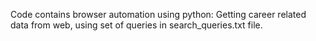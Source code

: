 Code contains browser automation using python:
Getting career related data from web, using set of queries in search_queries.txt file.

